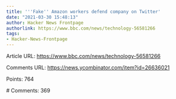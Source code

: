 ```yaml
---
title: '''Fake'' Amazon workers defend company on Twitter'
date: "2021-03-30 15:48:13"
author: Hacker News Frontpage
authorlink: https://www.bbc.com/news/technology-56581266
tags:
- Hacker-News-Frontpage
---
```


<p>Article URL: <a href="https://www.bbc.com/news/technology-56581266">https://www.bbc.com/news/technology-56581266</a></p>
<p>Comments URL: <a href="https://news.ycombinator.com/item?id=26636021">https://news.ycombinator.com/item?id=26636021</a></p>
<p>Points: 764</p>
<p># Comments: 369</p>
